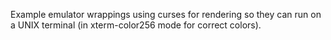 Example emulator wrappings using curses for rendering so they can
run on a UNIX terminal (in xterm-color256 mode for correct colors).